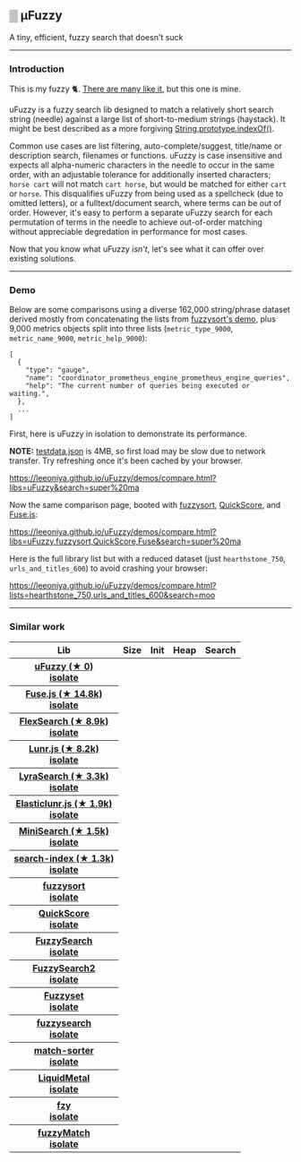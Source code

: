 ## ▒ μFuzzy

A tiny, efficient, fuzzy search that doesn't suck

---
### Introduction

This is my fuzzy 🐈. [There are many like it](#similar-work), but this one is mine.

uFuzzy is a fuzzy search lib designed to match a relatively short search string (needle) against a large list of short-to-medium strings (haystack).
It might be best described as a more forgiving [String.prototype.indexOf()](https://developer.mozilla.org/en-US/docs/Web/JavaScript/Reference/Global_Objects/String/indexOf).

Common use cases are list filtering, auto-complete/suggest, title/name or description search, filenames or functions.
uFuzzy is case insensitive and expects all alpha-numeric characters in the needle to occur in the same order, with an adjustable tolerance for additionally inserted characters;
`horse cart` will not match `cart horse`, but would be matched for either `cart` or `horse`.
This disqualifies uFuzzy from being used as a spellcheck (due to omitted letters), or a fulltext/document search, where terms can be out of order.
However, it's easy to perform a separate uFuzzy search for each permutation of terms in the needle to achieve out-of-order matching without appreciable degredation in performance for most cases.

Now that you know what uFuzzy _isn't_, let's see what it can offer over existing solutions.

---
### Demo

Below are some comparisons using a diverse 162,000 string/phrase dataset derived mostly from concatenating the lists from [fuzzysort's demo](https://rawgit.com/farzher/fuzzysort/master/test.html), plus 9,000 metrics objects split into three lists (`metric_type_9000`, `metric_name_9000`, `metric_help_9000`):

```
[
  {
    "type": "gauge",
    "name": "coordinator_prometheus_engine_prometheus_engine_queries",
    "help": "The current number of queries being executed or waiting.",
  },
  ...
]
```

First, here is uFuzzy in isolation to demonstrate its performance.

**NOTE:** [testdata.json](https://github.com/leeoniya/uFuzzy/blob/main/demos/testdata.json) is 4MB, so first load may be slow due to network transfer. Try refreshing once it's been cached by your browser.

https://leeoniya.github.io/uFuzzy/demos/compare.html?libs=uFuzzy&search=super%20ma

Now the same comparison page, booted with [fuzzysort](https://github.com/farzher/fuzzysort), [QuickScore](https://fwextensions.github.io/quick-score-demo/), and [Fuse.js](https://fusejs.io/):

https://leeoniya.github.io/uFuzzy/demos/compare.html?libs=uFuzzy,fuzzysort,QuickScore,Fuse&search=super%20ma

Here is the full library list but with a reduced dataset (just `hearthstone_750`, `urls_and_titles_600`) to avoid crashing your browser:

https://leeoniya.github.io/uFuzzy/demos/compare.html?lists=hearthstone_750,urls_and_titles_600&search=moo

---
### Similar work

<!--
https://bestofjs.org/projects?tags=search
-->

<table>
    <thead>
        <tr>
            <th>Lib</th>
            <th>Size</th>
            <th>Init</th>
            <th>Heap</th>
            <th>Search</th>
        </tr>
    </thead>
    <tbody>
        <tr>
            <th>
                <a href="https://github.com/leeoniya/uFuzzy">uFuzzy (★ 0)</a>
                <br>
                <a href="https://leeoniya.github.io/uFuzzy/demos/compare.html?libs=uFuzzy&search=super%20ma">isolate</a>
            </th>
        </tr>
        <tr>
            <th>
                <a href="https://github.com/krisk/Fuse">Fuse.js (★ 14.8k)</a>
                <br>
                <a href="https://leeoniya.github.io/uFuzzy/demos/compare.html?libs=Fuse&search=super%20ma">isolate</a>
            </th>
        </tr>
        <tr>
            <th>
                <a href="https://github.com/nextapps-de/flexsearch">FlexSearch (★ 8.9k)</a>
                <br>
                <a href="https://leeoniya.github.io/uFuzzy/demos/compare.html?libs=FlexSearch&search=super%20ma">isolate</a>
            </th>
        </tr>
        <tr>
            <th>
                <a href="https://github.com/olivernn/lunr.js">Lunr.js (★ 8.2k)</a>
                <br>
                <a href="https://leeoniya.github.io/uFuzzy/demos/compare.html?libs=Lunr&search=super%20ma">isolate</a>
            </th>
        </tr>
        <tr>
            <th>
                <a href="https://github.com/LyraSearch/lyra">LyraSearch (★ 3.3k)</a>
                <br>
                <a href="https://leeoniya.github.io/uFuzzy/demos/compare.html?libs=LyraSearch&search=super%20ma">isolate</a>
            </th>
        </tr>
        <tr>
            <th>
                <a href="https://github.com/weixsong/elasticlunr.js">Elasticlunr.js (★ 1.9k)</a>
                <br>
                <a href="https://leeoniya.github.io/uFuzzy/demos/compare.html?libs=Elasticlunr&search=super%20ma">isolate</a>
            </th>
        </tr>
        <tr>
            <th>
                <a href="https://github.com/lucaong/minisearch">MiniSearch (★ 1.5k)</a>
                <br>
                <a href="https://leeoniya.github.io/uFuzzy/demos/compare.html?libs=MiniSearch&search=super%20ma">isolate</a>
            </th>
        </tr>
        <tr>
            <th>
                <a href="https://github.com/fergiemcdowall/search-index">search-index (★ 1.3k)</a>
                <br>
                <a href="https://leeoniya.github.io/uFuzzy/demos/compare.html?libs=search-index&search=super%20ma">isolate</a>
            </th>
        </tr>
        <tr>
            <th>
                <a href="https://github.com/farzher/fuzzysort">fuzzysort</a>
                <br>
                <a href="https://leeoniya.github.io/uFuzzy/demos/compare.html?libs=fuzzysort&search=super%20ma">isolate</a>
            </th>
        </tr>
        <tr>
            <th>
                <a href="https://github.com/fwextensions/quick-score">QuickScore</a>
                <br>
                <a href="https://leeoniya.github.io/uFuzzy/demos/compare.html?libs=QuickScore&search=super%20ma">isolate</a>
            </th>
        </tr>
        <tr>
            <th>
                <a href="https://github.com/wouter2203/fuzzy-search">FuzzySearch</a>
                <br>
                <a href="https://leeoniya.github.io/uFuzzy/demos/compare.html?libs=fuzzy-search&search=super%20ma">isolate</a>
            </th>
        </tr>
        <tr>
            <th>
                <a href="https://github.com/jeancroy/FuzzySearch">FuzzySearch2</a>
                <br>
                <a href="https://leeoniya.github.io/uFuzzy/demos/compare.html?libs=FuzzySearch2&search=super%20ma">isolate</a>
            </th>
        </tr>
        <tr>
            <th>
                <a href="https://github.com/Glench/fuzzyset.js">Fuzzyset</a>
                <br>
                <a href="https://leeoniya.github.io/uFuzzy/demos/compare.html?libs=Fuzzyset&search=super%20ma">isolate</a>
            </th>
        </tr>
        <tr>
            <th>
                <a href="https://github.com/bevacqua/fuzzysearch">fuzzysearch</a>
                <br>
                <a href="https://leeoniya.github.io/uFuzzy/demos/compare.html?libs=fuzzysearch&search=super%20ma">isolate</a>
            </th>
        </tr>
        <tr>
            <th>
                <a href="https://github.com/kentcdodds/match-sorter">match-sorter</a>
                <br>
                <a href="https://leeoniya.github.io/uFuzzy/demos/compare.html?libs=match-sorter&search=super%20ma">isolate</a>
            </th>
        </tr>
        <tr>
            <th>
                <a href="https://github.com/rmm5t/liquidmetal">LiquidMetal</a>
                <br>
                <a href="https://leeoniya.github.io/uFuzzy/demos/compare.html?libs=LiquidMetal&search=super%20ma">isolate</a>
            </th>
        </tr>
        <tr>
            <th>
                <a href="https://github.com/jhawthorn/fzy.js/">fzy</a>
                <br>
                <a href="https://leeoniya.github.io/uFuzzy/demos/compare.html?libs=fzy&search=super%20ma">isolate</a>
            </th>
        </tr>
        <tr>
            <th>
                <a href="https://github.com/grafana/grafana/blob/main/packages/grafana-ui/src/utils/fuzzy.ts">fuzzyMatch</a>
                <br>
                <a href="https://leeoniya.github.io/uFuzzy/demos/compare.html?libs=fuzzyMatch&search=super%20ma">isolate</a>
            </th>
        </tr>
    </tbody>
</table>